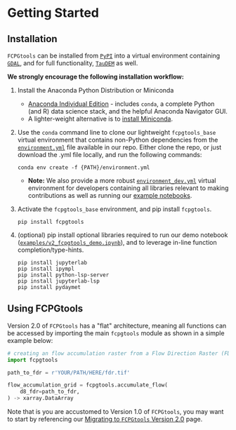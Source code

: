 Getting Started
================
## Installation
`FCPGtools` can be installed from [`PyPI`](https://pypi.org/project/fcpgtools/) into a virtual environment containing [`GDAL`](https://anaconda.org/conda-forge/gdal), and for full functionality, [`TauDEM`](https://anaconda.org/conda-forge/taudem) as well.

**We strongly encourage the following installation workflow:**

1. Install the Anaconda Python Distribution or Miniconda
    * [Anaconda Individual Edition](https://www.anaconda.com/products/distribution) - includes `conda`, a complete Python (and R) data science stack, and the helpful Anaconda Navigator GUI.
    * A lighter-weight alternative is to [install Miniconda](https://docs.conda.io/en/latest/miniconda.html).
2. Use the `conda` command line to clone our lightweight `fcpgtools_base` virtual environment that contains non-Python dependencies from the [`environment.yml`](https://code.usgs.gov/StreamStats/data-preparation/cpg/FCPGtools/-/blob/master/environment.yml) file available in our repo. Either clone the repo, or just download the .yml file locally, and run the following commands:

    ```
    conda env create -f {PATH}/environment.yml
    ```
    * **Note:** We also provide a more robust [`environment_dev.yml`](https://code.usgs.gov/StreamStats/data-preparation/cpg/FCPGtools/-/blob/master/environment_dev.yml) virtual environment for developers containing all libraries relevant to making contributions as well as running our [example notebooks](https://code.usgs.gov/StreamStats/data-preparation/cpg/FCPGtools/-/blob/master/examples).
3. Activate the `fcpgtools_base` environment, and pip install `fcpgtools`.
    ```
    pip install fcpgtools
    ```
4. (optional) pip install optional libraries required to run our demo notebook ([`examples/v2_fcpgtools_demo.ipynb`](https://code.usgs.gov/StreamStats/data-preparation/cpg/FCPGtools/-/blob/master/examples/v2_fcpgtools_demo.ipynb)), and to leverage in-line function completion/type-hints.
    ```
    pip install jupyterlab
    pip install ipympl
    pip install python-lsp-server
    pip install jupyterlab-lsp
    pip install pydaymet
    ```

## Using FCPGtools
Version 2.0 of `FCPGtools` has a "flat" architecture, meaning all functions can be accessed by importing the main `fcpgtools` module as shown in a simple example below:

```python
# creating an flow accumulation raster from a Flow Direction Raster (FDR)
import fcpgtools

path_to_fdr = r'YOUR/PATH/HERE/fdr.tif'

flow_accumulation_grid = fcpgtools.accumulate_flow(
    d8_fdr=path_to_fdr,
) -> xarray.DataArray
```

Note that is you are accustomed to Version 1.0 of `FCPGtools`, you may want to 
start by referencing our 
[Migrating to `FCPGtools` Version 2.0](https://usgs.github.io/water-fcpg-tools/migrating_from_v1.html) 
page.
